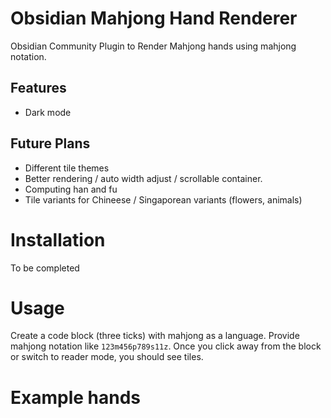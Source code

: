 # Obsidian Mahjong Hand Renderer

Obsidian Community Plugin to Render Mahjong hands using mahjong notation.

## Features
- Dark mode

## Future Plans
- Different tile themes
- Better rendering / auto width adjust / scrollable container.
- Computing han and fu
- Tile variants for Chineese / Singaporean variants (flowers, animals)

# Installation
To be completed

# Usage

Create a code block (three ticks) with mahjong as a language.
Provide mahjong notation like `123m456p789s11z`.
Once you click away from the block or switch to reader mode, you should see tiles.

# Example hands
